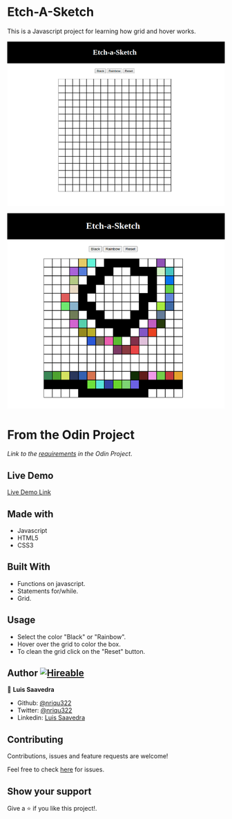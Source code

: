# Etch-A-Sketch
This is a Javascript project for learning how grid and hover works.

<img src="images/Screenshot.png" width="782">

![screenshot](/images/etch-a-sketch.png)

# From the Odin Project
*Link to the [requirements](https://www.theodinproject.com/courses/web-development-101/lessons/etch-a-sketch-project) in the Odin Project*.

## Live Demo

[Live Demo Link](https://nriqu322.github.io/etch-a-sketch/)

## Made with
* Javascript
* HTML5
* CSS3

## Built With
* Functions on javascript.
* Statements for/while.
* Grid.

## Usage
* Select the color "Black" or "Rainbow".
* Hover over the grid to color the box.
* To clean the grid click on the "Reset" button. 

## Author [![Hireable](https://img.shields.io/badge/HIREABLE-YES-yellowgreen&?style=for-the-badge)](https://linkedin.com/in/luis-saavedra-sanchez/)

👤 **Luis Saavedra**

- Github: [@nriqu322](https://github.com/nriqu322)
- Twitter: [@nriqu322](https://twitter.com/nriqu322)
- Linkedin: [Luis Saavedra](https://linkedin.com/in/luis-saavedra-sanchez/)

## Contributing

Contributions, issues and feature requests are welcome!

Feel free to check [here](https://github.com/nriqu322/etch-a-sketch/issues) for issues.

## Show your support
Give a ⭐️ if you like this project!.